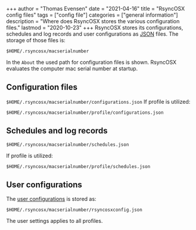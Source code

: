 +++
author = "Thomas Evensen"
date = "2021-04-16"
title =  "RsyncOSX config files"
tags = ["config file"]
categories = ["general information"]
description = "Where does RsyncOSX stores the various configuration files."
lastmod = "2020-10-23"
+++
RsyncOSX stores its configurations, schedules and log records and user configurations as [JSON](https://en.wikipedia.org/wiki/JSON) files. The storage of those files is:

`$HOME/.rsyncosx/macserialnumber`

In the `About` the used path for configuration files is shown. RsyncOSX evaluates the computer mac serial number at startup.

## Configuration files

`$HOME/.rsyncosx/macserialnumber/configurations.json`
If profile is utilized:

`$HOME/.rsyncosx/macserialnumber/profile/configurations.json`
## Schedules and log records

`$HOME/.rsyncosx/macserialnumber/schedules.json`

If profile is utilized:

`$HOME/.rsyncosx/macserialnumber/profile/schedules.json`

## User configurations

The [user configurations](/post/userconfiguration/) is stored as:

`$HOME/.rsyncosx/macserialnumber/rsyncosxconfig.json`

The user settings applies to all profiles.
